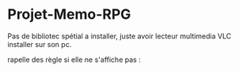 # Projet-Memo-RPG

Pas de bibliotec spétial a installer, juste avoir lecteur multimedia VLC installer sur son pc.

rapelle des règle si elle ne s'affiche pas :
